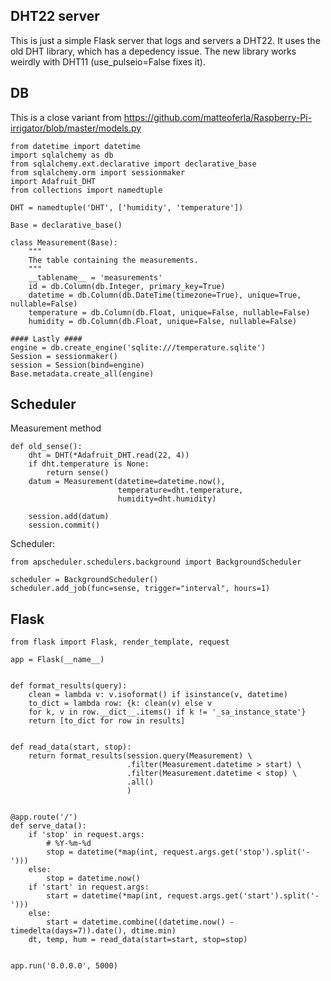 ## DHT22 server

This is just a simple Flask server that logs and servers a DHT22.
It uses the old DHT library, which has a depedency issue.
The new library works weirdly with DHT11 (use_pulseio=False fixes it).

## DB

This is a close variant from https://github.com/matteoferla/Raspberry-Pi-irrigator/blob/master/models.py

    from datetime import datetime
    import sqlalchemy as db
    from sqlalchemy.ext.declarative import declarative_base
    from sqlalchemy.orm import sessionmaker
    import Adafruit_DHT
    from collections import namedtuple
    
    DHT = namedtuple('DHT', ['humidity', 'temperature'])
    
    Base = declarative_base()
    
    class Measurement(Base):
        """
        The table containing the measurements.
        """
        __tablename__ = 'measurements'
        id = db.Column(db.Integer, primary_key=True)
        datetime = db.Column(db.DateTime(timezone=True), unique=True, nullable=False)
        temperature = db.Column(db.Float, unique=False, nullable=False)
        humidity = db.Column(db.Float, unique=False, nullable=False)
    
    #### Lastly ####
    engine = db.create_engine('sqlite:///temperature.sqlite')
    Session = sessionmaker()
    session = Session(bind=engine)
    Base.metadata.create_all(engine)
    
## Scheduler

Measurement method

    def old_sense():
        dht = DHT(*Adafruit_DHT.read(22, 4))
        if dht.temperature is None:
            return sense()
        datum = Measurement(datetime=datetime.now(),
                            temperature=dht.temperature,
                            humidity=dht.humidity)
        
        session.add(datum)
        session.commit()

Scheduler:

    from apscheduler.schedulers.background import BackgroundScheduler
    
    scheduler = BackgroundScheduler()
    scheduler.add_job(func=sense, trigger="interval", hours=1)

## Flask

    from flask import Flask, render_template, request
    
    app = Flask(__name__)
    
    
    def format_results(query):
        clean = lambda v: v.isoformat() if isinstance(v, datetime)
        to_dict = lambda row: {k: clean(v) else v
        for k, v in row.__dict__.items() if k != '_sa_instance_state'}
        return [to_dict for row in results]
    
    
    def read_data(start, stop):
        return format_results(session.query(Measurement) \
                              .filter(Measurement.datetime > start) \
                              .filter(Measurement.datetime < stop) \
                              .all()
                              )
    
    
    @app.route('/')
    def serve_data():
        if 'stop' in request.args:
            # %Y-%m-%d
            stop = datetime(*map(int, request.args.get('stop').split('-')))
        else:
            stop = datetime.now()
        if 'start' in request.args:
            start = datetime(*map(int, request.args.get('start').split('-')))
        else:
            start = datetime.combine((datetime.now() - timedelta(days=7)).date(), dtime.min)
        dt, temp, hum = read_data(start=start, stop=stop)
    
    
    app.run('0.0.0.0', 5000)


    